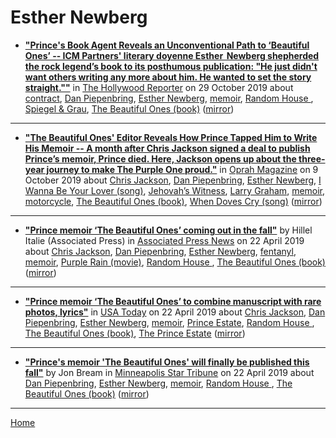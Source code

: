 # Esther Newberg

 - [**"Prince's Book Agent Reveals an Unconventional Path to ‘Beautiful Ones’ -- ICM Partners' literary doyenne Esther  Newberg shepherded the rock legend’s book to its posthumous publication: "He just didn't want others writing any more about him. He wanted to set the story straight.""**](https://www.hollywoodreporter.com/news/princes-memoir-beautiful-took-an-unconventional-path-bookshelves-1250555) in [The Hollywood Reporter](https://www.hollywoodreporter.com/) on 29 October 2019 about [contract](../../topics/contract/index.md), [Dan Piepenbring](../../topics/dan-piepenbring/index.md), [Esther Newberg](../../topics/esther-newberg/index.md), [memoir](../../topics/memoir/index.md), [Random House ](../../topics/random-house/index.md), [Spiegel & Grau](../../topics/spiegel-grau/index.md), [The Beautiful Ones (book)](../../topics/book/the-beautiful-ones/index.md) ([mirror](https://web.archive.org/web/*/https://www.hollywoodreporter.com/news/princes-memoir-beautiful-took-an-unconventional-path-bookshelves-1250555))

----

 - [**"The Beautiful Ones' Editor Reveals How Prince Tapped Him to Write His Memoir -- A month after Chris Jackson signed a deal to publish Prince’s memoir, Prince died. Here, Jackson opens up about the three-year journey to make The Purple One proud."**](https://www.oprahmag.com/entertainment/books/a29339794/prince-the-beautiful-ones-book-chris-jackson/) in [Oprah Magazine](https://www.oprahmag.com/) on 9 October 2019 about [Chris Jackson](../../topics/chris-jackson/index.md), [Dan Piepenbring](../../topics/dan-piepenbring/index.md), [Esther Newberg](../../topics/esther-newberg/index.md), [I Wanna Be Your Lover (song)](../../topics/song/i-wanna-be-your-lover/index.md), [Jehovah’s Witness](../../topics/jehovah-s-witness/index.md), [Larry Graham](../../topics/larry-graham/index.md), [memoir](../../topics/memoir/index.md), [motorcycle](../../topics/motorcycle/index.md), [The Beautiful Ones (book)](../../topics/book/the-beautiful-ones/index.md), [When Doves Cry (song)](../../topics/song/when-doves-cry/index.md) ([mirror](https://web.archive.org/web/*/https://www.oprahmag.com/entertainment/books/a29339794/prince-the-beautiful-ones-book-chris-jackson/))

----

 - [**"Prince memoir ‘The Beautiful Ones’ coming out in the fall"**](https://apnews.com/0c8b1deaae3b4329905d848b284f044b) by Hillel Italie (Associated Press) in [Associated Press News](https://apnews.com/) on 22 April 2019 about [Chris Jackson](../../topics/chris-jackson/index.md), [Dan Piepenbring](../../topics/dan-piepenbring/index.md), [Esther Newberg](../../topics/esther-newberg/index.md), [fentanyl](../../topics/fentanyl/index.md), [memoir](../../topics/memoir/index.md), [Purple Rain (movie)](../../topics/movie/purple-rain/index.md), [Random House ](../../topics/random-house/index.md), [The Beautiful Ones (book)](../../topics/book/the-beautiful-ones/index.md) ([mirror](https://web.archive.org/web/*/https://apnews.com/0c8b1deaae3b4329905d848b284f044b))

----

 - [**"Prince memoir ‘The Beautiful Ones’ to combine manuscript with rare photos, lyrics"**](https://usatoday.com/story/life/books/2019/04/22/princes-deeply-personal-memoir-the-beautiful-ones-due-fall/3536956002/) in [USA Today](https://usatoday.com/) on 22 April 2019 about [Chris Jackson](../../topics/chris-jackson/index.md), [Dan Piepenbring](../../topics/dan-piepenbring/index.md), [Esther Newberg](../../topics/esther-newberg/index.md), [memoir](../../topics/memoir/index.md), [Prince Estate](../../topics/prince-estate/index.md), [Random House ](../../topics/random-house/index.md), [The Beautiful Ones (book)](../../topics/book/the-beautiful-ones/index.md), [The Prince Estate](../../topics/the-prince-estate/index.md) ([mirror](https://web.archive.org/web/*/https://usatoday.com/story/life/books/2019/04/22/princes-deeply-personal-memoir-the-beautiful-ones-due-fall/3536956002/))

----

 - [**"Prince's memoir 'The Beautiful Ones' will finally be published this fall"**](http://www.startribune.com/prince-s-memoir-the-beautiful-ones-will-finally-be-published-this-fall/508894482/) by Jon Bream in [Minneapolis Star Tribune](http://www.startribune.com/) on 22 April 2019 about [Dan Piepenbring](../../topics/dan-piepenbring/index.md), [Esther Newberg](../../topics/esther-newberg/index.md), [memoir](../../topics/memoir/index.md), [Random House ](../../topics/random-house/index.md), [The Beautiful Ones (book)](../../topics/book/the-beautiful-ones/index.md) ([mirror](https://web.archive.org/web/*/http://www.startribune.com/prince-s-memoir-the-beautiful-ones-will-finally-be-published-this-fall/508894482/))

----

[Home](../)
